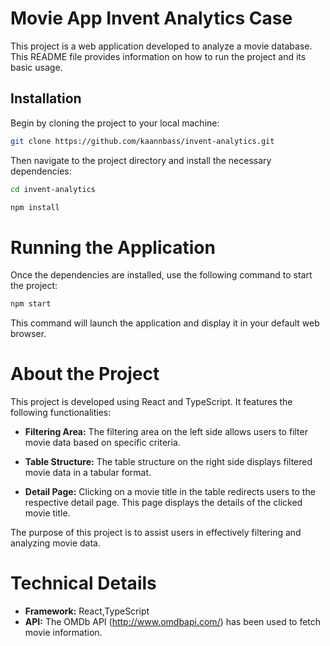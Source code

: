# Movie App Invent Analytics Case
This project is a web application developed to analyze a movie database. This README file provides information on how to run the project and its basic usage.

## Installation
Begin by cloning the project to your local machine:
```bash
git clone https://github.com/kaannbass/invent-analytics.git
```
Then navigate to the project directory and install the necessary dependencies:
```bash
cd invent-analytics
```
```bash
npm install
```
# Running the Application
Once the dependencies are installed, use the following command to start the project:
```bash
npm start
```
This command will launch the application and display it in your default web browser.

# About the Project

This project is developed using React and TypeScript. It features the following functionalities:

- **Filtering Area:** The filtering area on the left side allows users to filter movie data based on specific criteria.

- **Table Structure:** The table structure on the right side displays filtered movie data in a tabular format.

- **Detail Page:** Clicking on a movie title in the table redirects users to the respective detail page. This page displays the details of the clicked movie title.

The purpose of this project is to assist users in effectively filtering and analyzing movie data.

# Technical Details
- **Framework:** React,TypeScript
- **API:** The OMDb API (http://www.omdbapi.com/) has been used to fetch movie information.
